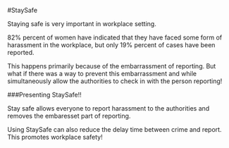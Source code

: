 #StaySafe

Staying safe is very important in workplace setting. 

82% percent of women have indicated that they have faced some form of harassment in the workplace, but only 19% percent of cases have been reported. 

This happens primarily because of the embarrassment of reporting. But what if there was a way to prevent this embarrassment and while simultaneously allow the authorities to check in with the person reporting!

###Presenting StaySafe!!

Stay safe allows everyone to report harassment to the authorities and removes the embaresset part of reporting.

Using StaySafe can also reduce the delay time between crime and report. This promotes workplace safety!

 